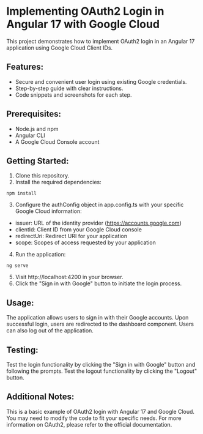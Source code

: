 # Implementing OAuth2 Login in Angular 17 with Google Cloud

This project demonstrates how to implement OAuth2 login in an Angular 17 application using Google Cloud Client IDs.

## Features:

- Secure and convenient user login using existing Google credentials.
- Step-by-step guide with clear instructions.
- Code snippets and screenshots for each step.

## Prerequisites:

- Node.js and npm
- Angular CLI
- A Google Cloud Console account

## Getting Started:

1. Clone this repository.
2. Install the required dependencies:

```
npm install
```

3. Configure the authConfig object in app.config.ts with your specific Google Cloud information:

- issuer: URL of the identity provider (https://accounts.google.com)
- clientId: Client ID from your Google Cloud console
- redirectUri: Redirect URI for your application
- scope: Scopes of access requested by your application

4. Run the application:

```
ng serve
```

5. Visit http://localhost:4200 in your browser.
6. Click the "Sign in with Google" button to initiate the login process.

## Usage:

The application allows users to sign in with their Google accounts.
Upon successful login, users are redirected to the dashboard component.
Users can also log out of the application.

## Testing:

Test the login functionality by clicking the "Sign in with Google" button and following the prompts.
Test the logout functionality by clicking the "Logout" button.

## Additional Notes:

This is a basic example of OAuth2 login with Angular 17 and Google Cloud.
You may need to modify the code to fit your specific needs.
For more information on OAuth2, please refer to the official documentation.
